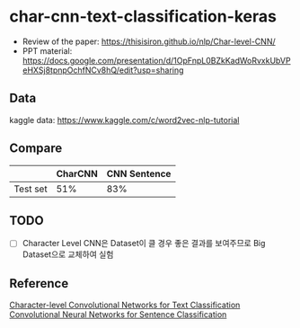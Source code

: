 # char-cnn-text-classification-keras

- Review of the paper: https://thisisiron.github.io/nlp/Char-level-CNN/
- PPT material: https://docs.google.com/presentation/d/1OpFnpL0BZkKadWoRvxkUbVPeHXSj8tpnpOchfNCv8hQ/edit?usp=sharing

## Data
kaggle data: https://www.kaggle.com/c/word2vec-nlp-tutorial

## Compare
|          | CharCNN | CNN Sentence |
|----------|---------|--------------|
| Test set | 51%     | 83%          |

## TODO
- [ ] Character Level CNN은 Dataset이 클 경우 좋은 결과를 보여주므로 Big Dataset으로 교체하여 실험

## Reference
[Character-level Convolutional Networks for Text Classification](https://papers.nips.cc/paper/5782-character-level-convolutional-networks-for-text-classification.pdf)
[Convolutional Neural Networks for Sentence Classification](https://arxiv.org/pdf/1408.5882.pdf)
